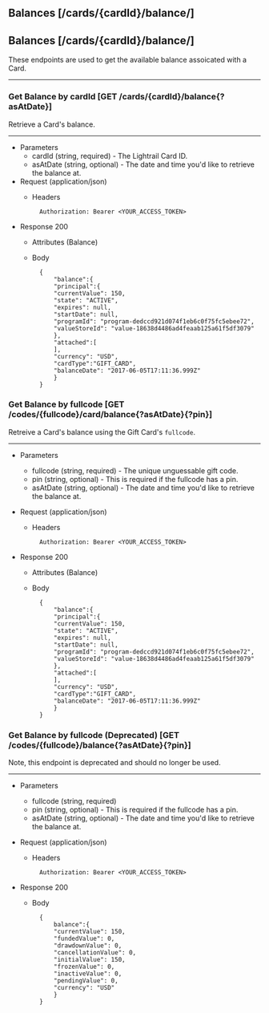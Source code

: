 ## Balances [/cards/{cardId}/balance/]
## Balances [/cards/{cardId}/balance/]
These endpoints are used to get the available balance assoicated with a Card.

---
### Get Balance by cardId [GET /cards/{cardId}/balance{?asAtDate}]
Retrieve a Card's balance.

---
+ Parameters
    + cardId (string, required) - The Lightrail Card ID.
    + asAtDate (string, optional) - The date and time you'd like to retrieve the balance at.
+ Request (application/json)
    + Headers
    
            Authorization: Bearer <YOUR_ACCESS_TOKEN>
    
+ Response 200
    + Attributes (Balance)

    + Body

            {
                "balance":{
                "principal":{
                "currentValue": 150,
                "state": "ACTIVE",
                "expires": null,
                "startDate": null,
                "programId": "program-dedccd921d074f1eb6c0f75fc5ebee72",
                "valueStoreId": "value-18638d4486ad4feaab125a61f5df3079"
                },
                "attached":[
                ],
                "currency": "USD",
                "cardType":"GIFT_CARD",
                "balanceDate": "2017-06-05T17:11:36.999Z"
                }
            }

### Get Balance by fullcode [GET /codes/{fullcode}/card/balance{?asAtDate}{?pin}]
Retreive a Card's balance using the Gift Card's `fullcode`.

---
+ Parameters
    + fullcode (string, required) - The unique unguessable gift code.
    + pin (string, optional) - This is required if the fullcode has a pin.
    + asAtDate (string, optional) - The date and time you'd like to retrieve the balance at.

+ Request (application/json)
    + Headers
    
            Authorization: Bearer <YOUR_ACCESS_TOKEN>
    
+ Response 200
    + Attributes (Balance)

    + Body

            {
                "balance":{
                "principal":{
                "currentValue": 150,
                "state": "ACTIVE",
                "expires": null,
                "startDate": null,
                "programId": "program-dedccd921d074f1eb6c0f75fc5ebee72",
                "valueStoreId": "value-18638d4486ad4feaab125a61f5df3079"
                },
                "attached":[
                ],
                "currency": "USD",
                "cardType":"GIFT_CARD",
                "balanceDate": "2017-06-05T17:11:36.999Z"
                }
            }

### Get Balance by fullcode (Deprecated) [GET /codes/{fullcode}/balance{?asAtDate}{?pin}]
Note, this endpoint is deprecated and should no longer be used. 

---
+ Parameters
    + fullcode (string, required)
    + pin (string, optional) - This is required if the fullcode has a pin.
    + asAtDate (string, optional) - The date and time you'd like to retrieve the balance at.

+ Request (application/json)
    + Headers
    
            Authorization: Bearer <YOUR_ACCESS_TOKEN>
    
+ Response 200
    + Body

            {
                balance":{
                "currentValue": 150,
                "fundedValue": 0,
                "drawdownValue": 0,
                "cancellationValue": 0,
                "initialValue": 150,
                "frozenValue": 0,
                "inactiveValue": 0,
                "pendingValue": 0,
                "currency": "USD"
                }
            }
